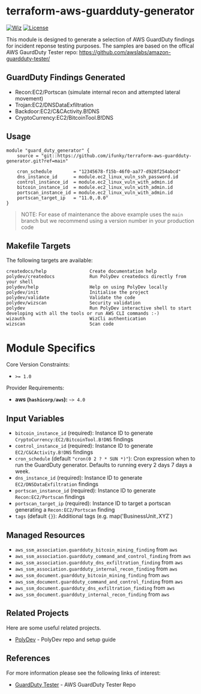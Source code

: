 

# terraform-aws-guardduty-generator
 [![Wiz](https://img.shields.io/badge/Wiz%20Security-green)](https://www.wiz.io/solutions/iac) [![License](https://img.shields.io/badge/License-Apache%202.0-blue.svg)](https://opensource.org/licenses/Apache-2.0)

This module is designed to generate a selection of AWS GuardDuty findings for incident reponse testing purposes.  The samples are based on the offical AWS GaurdDuty Tester
repo: https://github.com/awslabs/amazon-guardduty-tester/

## GuardDuty Findings Generated
- Recon:EC2/Portscan (simulate internal recon and attempted lateral movement)
- Trojan:EC2/DNSDataExfiltration
- Backdoor:EC2/C&CActivity.B!DNS
- CryptoCurrency:EC2/BitcoinTool.B!DNS



## Usage
```hcl
module "guard_duty_generator" {
    source = "git::https://github.com/ifunky/terraform-aws-guardduty-generator.git?ref=main"

    cron_schedule        = "12345678-f15b-46f0-aa77-d928f254abcd"
    dns_instance_id      = module.ec2_linux_vuln_ssh_password.id
    control_instance_id  = module.ec2_linux_vuln_with_admin.id
    bitcoin_instance_id  = module.ec2_linux_vuln_with_admin.id
    portscan_instance_id = module.ec2_linux_vuln_with_admin.id
    portscan_target_ip   = "11.0,.0.0"
}  

```
> NOTE: For ease of maintenance the above example uses the `main` branch but we recommend using a version number in your production code


## Makefile Targets
The following targets are available: 

```
createdocs/help                Create documentation help
polydev/createdocs             Run PolyDev createdocs directly from your shell
polydev/help                   Help on using PolyDev locally
polydev/init                   Initialise the project
polydev/validate               Validate the code
polydev/wizscan                Security validation
polydev                        Run PolyDev interactive shell to start developing with all the tools or run AWS CLI commands :-)
wizauth                        WizCli authentication
wizscan                        Scan code
```
# Module Specifics

Core Version Constraints:
* `>= 1.0`

Provider Requirements:
* **aws (`hashicorp/aws`):** `~> 4.0`

## Input Variables
* `bitcoin_instance_id` (required): Instance ID to generate `CryptoCurrency:EC2/BitcoinTool.B!DNS` findings
* `control_instance_id` (required): Instance ID to generate `EC2/C&CActivity.B!DNS` findings
* `cron_schedule` (default `"cron(0 2 ? * SUN *)"`): Cron expression when to run the GuardDuty generator.  Defaults to running every 2 days 7 days a week.
* `dns_instance_id` (required): Instance ID to generate `EC2/DNSDataExfiltration` findings
* `portscan_instance_id` (required): Instance ID to generate `Recon:EC2/Portscan` findings
* `portscan_target_ip` (required): Instance ID to target a portscan generating a `Recon:EC2/Portscan` finding
* `tags` (default `{}`): Additional tags (e.g. map('BusinessUnit`,`XYZ`)

## Managed Resources
* `aws_ssm_association.guardduty_bitcoin_mining_finding` from `aws`
* `aws_ssm_association.guardduty_command_and_control_finding` from `aws`
* `aws_ssm_association.guardduty_dns_exfiltration_finding` from `aws`
* `aws_ssm_association.guardduty_internal_recon_finding` from `aws`
* `aws_ssm_document.guardduty_bitcoin_mining_finding` from `aws`
* `aws_ssm_document.guardduty_command_and_control_finding` from `aws`
* `aws_ssm_document.guardduty_dns_exfiltration_finding` from `aws`
* `aws_ssm_document.guardduty_internal_recon_finding` from `aws`




## Related Projects

Here are some useful related projects.

- [PolyDev](https://github.com/ifunky/polydev) - PolyDev repo and setup guide





## References

For more information please see the following links of interest: 

- [GuardDuty Tester](https://github.com/awslabs/amazon-guardduty-tester/) - AWS GuardDuty Tester Repo

